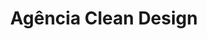 ---
img: /assets/img/clean_design.png
title: Agência Clean Design
description: Agência de WebDesign. Projeto em desenvolvimento.
site-project: https://cleandesign.netlify.app/
---